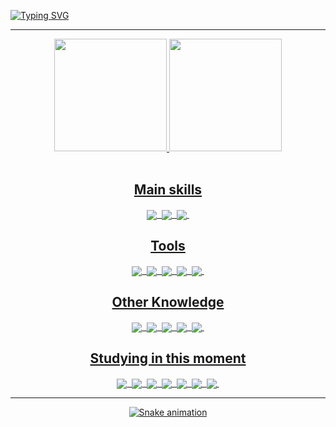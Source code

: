 [![Typing SVG](https://readme-typing-svg.herokuapp.com/?color=fff&size=35&center=true&vCenter=true&width=1000&lines=HELLO!,+My+name+is+Daniel+Sodré;I+from+Brasil;Be+Welcome!+:%29)](https://git.io/typing-svg)

<hr>

<div align="center">
  <a href=https://github.com/DaronBecaus>
  <img height=180em src=https://github-readme-stats.vercel.app/api?username=DaronBecaus&show_icons=true&theme=codeSTACKr>
  <img height=180em src=https://github-readme-stats.vercel.app/api/top-langs/?username=DaronBecaus&theme=codeSTACKr>
</div>

<div  align="center"> 
  <div style="display: inline_block"><br>
        <h2 align="center">Main skills</h2>
        <img align="center" src="https://img.shields.io/badge/GitHub-293548?style=for-the-badge&logo=github&logoColor=white">&nbsp
        <img align="center" src="https://img.shields.io/badge/HTML5-E34F26?style=for-the-badge&logo=html5&logoColor=white">&nbsp
        <img align="center" src="https://img.shields.io/badge/CSS3-1572B6?style=for-the-badge&logo=css3&logoColor=white">&nbsp
        <h2 align="center">Tools</h2>
        <img align="center" src="https://img.shields.io/badge/Visual_Studio_Code-0078D4?style=for-the-badge&logo=visual%20studio%20code&logoColor=white">&nbsp
        <img align="center" src="https://img.shields.io/badge/GIT-E44C30?style=for-the-badge&logo=git&logoColor=white">&nbsp
        <img align="center" src="https://img.shields.io/badge/GitHub-293548?style=for-the-badge&logo=github&logoColor=white">&nbsp
        <img align="center" src="https://img.shields.io/badge/Windows-0078D6?style=for-the-badge&logo=windows&logoColor=white">&nbsp
        <img align="center" src="https://img.shields.io/badge/Microsoft_Office-D83B01?style=for-the-badge&logo=microsoft-office&logoColor=white">&nbsp
        <h2 align="center">Other Knowledge</h2>
        <img align="center" src="https://img.shields.io/badge/Bootstrap-563D7C?style=for-the-badge&logo=bootstrap&logoColor=white">&nbsp
        <img align="center" src="https://img.shields.io/badge/Figma-F24E1E?style=for-the-badge&logo=figma&logoColor=white">&nbsp
        <img align="center" src="https://img.shields.io/badge/Canva-%2300C4CC.svg?&style=for-the-badge&logo=Canva&logoColor=white">&nbsp
        <img align="center" src="https://img.shields.io/badge/Adobe%20Photoshop-31A8FF?style=for-the-badge&logo=Adobe%20Photoshop&logoColor=black">&nbsp
        <img align="center" src="https://img.shields.io/badge/Adobe%20Illustrator-FF9A00?style=for-the-badge&logo=adobe%20illustrator&logoColor=white">&nbsp
        <h2 align="center">Studying in this moment</h2>
        <img align="center" src="	https://img.shields.io/badge/Python-14354C?style=for-the-badge&logo=python&logoColor=white">&nbsp
        <img align="center" src="https://img.shields.io/badge/JavaScript-F7DF1E?style=for-the-badge&logo=javascript&logoColor=black">&nbsp
        <img align="center" src="https://img.shields.io/badge/TypeScript-007ACC?style=for-the-badge&logo=typescript&logoColor=white">&nbsp
        <img align="center" src="https://img.shields.io/badge/React-20232A?style=for-the-badge&logo=react&logoColor=61DAFB">&nbsp
        <img align="center" src="https://img.shields.io/badge/PHP-777BB4?style=for-the-badge&logo=php&logoColor=white">&nbsp
        <img align="center" src="https://img.shields.io/badge/MySQL-00000F?style=for-the-badge&logo=mysql&logoColor=white">&nbsp
        <img align="center" src="https://img.shields.io/badge/Python-14354C?style=for-the-badge&logo=python&logoColor=white">&nbsp
   </div>
  
 <hr>
        
![Snake animation](https://github.com/DaronBecaus/DaronBecaus/blob/output/github-contribution-grid-snake.svg)
